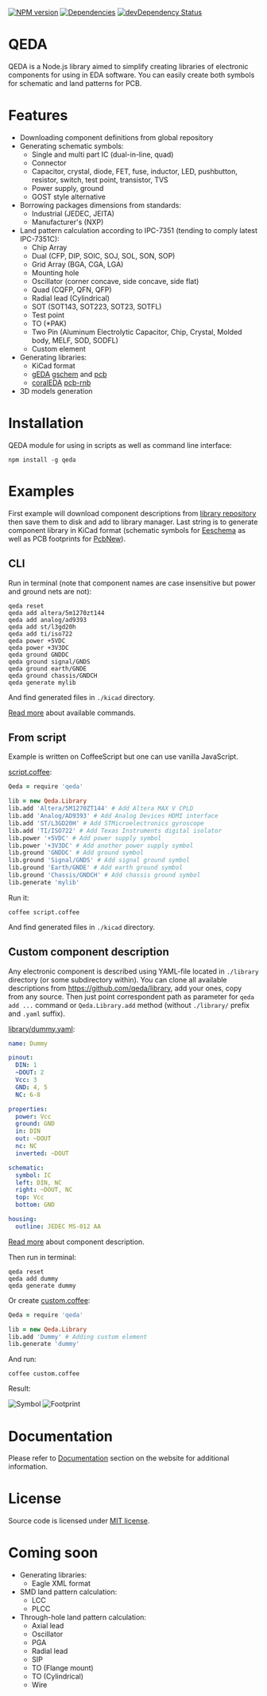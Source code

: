 [![NPM version](http://img.shields.io/npm/v/qeda.svg)](https://npmjs.org/package/qeda)
[![Dependencies](https://david-dm.org/qeda/qeda.svg)](https://david-dm.org/qeda/qeda)
[![devDependency Status](https://david-dm.org/qeda/qeda/dev-status.svg)](https://david-dm.org/qeda/qeda#info=devDependencies)

QEDA
====

QEDA is a Node.js library aimed to simplify creating libraries of electronic components for using in EDA software. You can easily create both symbols for schematic and land patterns for PCB.

Features
========

* Downloading component definitions from global repository
* Generating schematic symbols:
  - Single and multi part IC (dual-in-line, quad)
  - Connector
  - Capacitor, crystal, diode, FET, fuse, inductor, LED, pushbutton, resistor, switch, test point, transistor, TVS
  - Power supply, ground
  - GOST style alternative
* Borrowing packages dimensions from standards:
  - Industrial (JEDEC, JEITA)
  - Manufacturer's (NXP)
* Land pattern calculation according to IPC-7351 (tending to comply latest IPC-7351C):
  - Chip Array
  - Dual (CFP, DIP, SOIC, SOJ, SOL, SON, SOP)
  - Grid Array (BGA, CGA, LGA)
  - Mounting hole
  - Oscillator (corner concave, side concave, side flat)
  - Quad (CQFP, QFN, QFP)
  - Radial lead (Cylindrical)
  - SOT (SOT143, SOT223, SOT23, SOTFL)
  - Test point
  - TO (\*PAK)
  - Two Pin (Aluminum Electrolytic Capacitor, Chip, Crystal, Molded body, MELF, SOD, SODFL)
  - Custom element
* Generating libraries:
  - KiCad format
  - [gEDA](http://www.geda-project.org/) [gschem](http://wiki.geda-project.org/geda:gaf) and [pcb](http://pcb.geda-project.org/)
  - [coralEDA](http://repo.hu/projects/coraleda/) [pcb-rnb](http://repo.hu/projects/pcb-rnd/)
* 3D models generation

Installation
============

QEDA module for using in scripts as well as command line interface:

    npm install -g qeda

Examples
========

First example will download component descriptions from [library repository](https://github.com/qeda/library/) then save them to disk and add to library manager. Last string is to generate component library in KiCad format (schematic symbols for [Eeschema](http://kicad.org/discover/eeschema/) as well as PCB footprints for [PcbNew](http://kicad.org/discover/pcbnew/)).

CLI
---

Run in terminal (note that component names are case insensitive but power and ground nets are not):

```
qeda reset
qeda add altera/5m1270zt144
qeda add analog/ad9393
qeda add st/l3gd20h
qeda add ti/iso722
qeda power +5VDC
qeda power +3V3DC
qeda ground GNDDC
qeda ground signal/GNDS
qeda ground earth/GNDE
qeda ground chassis/GNDCH
qeda generate mylib
```
And find generated files in `./kicad` directory.

[Read more](http://qeda.org/doc/qeda/utility/) about available commands.

From script
-----------

Example is written on CoffeeScript but one can use vanilla JavaScript.

[script.coffee](./examples/script/script.coffee):

```coffeescript
Qeda = require 'qeda'

lib = new Qeda.Library
lib.add 'Altera/5M1270ZT144' # Add Altera MAX V CPLD
lib.add 'Analog/AD9393' # Add Analog Devices HDMI interface
lib.add 'ST/L3GD20H' # Add STMicroelectronics gyroscope
lib.add 'TI/ISO722' # Add Texas Instruments digital isolator
lib.power '+5VDC' # Add power supply symbol
lib.power '+3V3DC' # Add another power supply symbol
lib.ground 'GNDDC' # Add ground symbol
lib.ground 'Signal/GNDS' # Add signal ground symbol
lib.ground 'Earth/GNDE' # Add earth ground symbol
lib.ground 'Chassis/GNDCH' # Add chassis ground symbol
lib.generate 'mylib'
```

Run it:

    coffee script.coffee

And find generated files in `./kicad` directory.

Custom component description
----------------------------

Any electronic component is described using YAML-file located in `./library` directory (or some subdirectory within). You can clone all available descriptions from <https://github.com/qeda/library>, add your ones, copy from any source. Then just point correspondent path as parameter for `qeda add ...` command or `Qeda.Library.add` method (without `./library/` prefix and `.yaml` suffix).

[library/dummy.yaml](./examples/custom/library/dummy.yaml):

```yaml
name: Dummy

pinout:
  DIN: 1
  ~DOUT: 2
  Vcc: 3
  GND: 4, 5
  NC: 6-8

properties:
  power: Vcc
  ground: GND
  in: DIN
  out: ~DOUT
  nc: NC
  inverted: ~DOUT

schematic:
  symbol: IC
  left: DIN, NC
  right: ~DOUT, NC
  top: Vcc
  bottom: GND

housing:
  outline: JEDEC MS-012 AA
```

[Read more](http://qeda.org/doc/qeda/component/) about component description.  

Then run in terminal:

```
qeda reset
qeda add dummy
qeda generate dummy
```
Or create [custom.coffee](./examples/custom/custom.coffee):

```coffeescript
Qeda = require 'qeda'

lib = new Qeda.Library
lib.add 'Dummy' # Adding custom element
lib.generate 'dummy'
```

And run:

    coffee custom.coffee

Result:

![Symbol](./doc/images/dummy.png)
![Footprint](./doc/images/soic.png)

Documentation
=============

Please refer to [Documentation](http://doc.qeda.org/) section on the website for additional information.

License
=======

Source code is licensed under [MIT license](./LICENSE).

Coming soon
===========

* Generating libraries:
  - Eagle XML format
* SMD land pattern calculation:
  - LCC
  - PLCC
* Through-hole land pattern calculation:
  - Axial lead
  - Oscillator
  - PGA
  - Radial lead
  - SIP
  - TO (Flange mount)
  - TO (Cylindrical)
  - Wire
